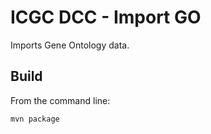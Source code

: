 ICGC DCC - Import GO
===

Imports Gene Ontology data.


Build
---

From the command line:

	mvn package

